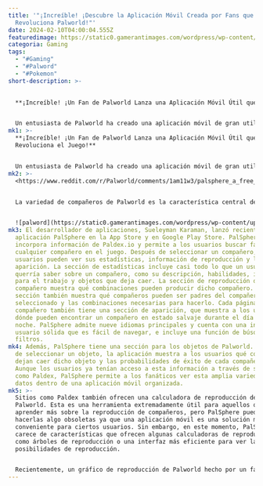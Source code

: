 ```yaml
---
title: '"¡Increíble! ¡Descubre la Aplicación Móvil Creada por Fans que
  Revoluciona Palworld!"'
date: 2024-02-10T04:00:04.555Z
featuredimage: https://static0.gamerantimages.com/wordpress/wp-content/uploads/2024/02/palworld-1-1.jpg?q=50&fit=contain&w=1140&h=&dpr=1.5
categoria: Gaming
tags:
  - "#Gaming"
  - "#Palword"
  - "#Pokemon"
short-description: >-
  

  **¡Increíble! ¡Un Fan de Palworld Lanza una Aplicación Móvil Útil que Revoluciona el Juego!**


  Un entusiasta de Palworld ha creado una aplicación móvil de gran utilidad que ofrece una gran cantidad de información sobre los diversos compañeros del juego. Al
mk1: >-
  **¡Increíble! ¡Un Fan de Palworld Lanza una Aplicación Móvil Útil que
  Revoluciona el Juego!**


  Un entusiasta de Palworld ha creado una aplicación móvil de gran utilidad que ofrece una gran cantidad de información sobre los diversos compañeros del juego. Al usar la aplicación, los seguidores de Palworld pueden tener a su alcance una impresionante cantidad de conocimientos organizados.
mk2: >-
  <https://www.reddit.com/r/Palworld/comments/1am11w3/palsphere_a_free_companion_for_palworld_is_now/?embed_host_url=https://gamerant.com/palworld-fan-made-mobile-app/>


  La variedad de compañeros de Palworld es la característica central del juego increíblemente popular. Palworld contiene muchos tipos y niveles diferentes de compañeros, todos los cuales tienen sus propias fortalezas, habilidades de reproducción y lugares de aparición. La amplia variedad de compañeros del juego a veces puede resultar un poco abrumadora al intentar recordar qué es capaz de hacer cada uno y dónde encontrarlos. Sin embargo, un fan ingenioso ha lanzado una solución práctica para este problema.


  ![palword](https://static0.gamerantimages.com/wordpress/wp-content/uploads/2024/01/palworld-cozy-cottage-base.jpg?q=50&fit=crop&w=1500&dpr=1.5 "palword")
mk3: El desarrollador de aplicaciones, Sueleyman Karaman, lanzó recientemente la
  aplicación PalSphere en la App Store y en Google Play Store. PalSphere
  incorpora información de Paldex.io y permite a los usuarios buscar fácilmente
  cualquier compañero en el juego. Después de seleccionar un compañero, los
  usuarios pueden ver sus estadísticas, información de reproducción y lugares de
  aparición. La sección de estadísticas incluye casi todo lo que un usuario
  querría saber sobre un compañero, como su descripción, habilidades, idoneidad
  para el trabajo y objetos que deja caer. La sección de reproducción de un
  compañero muestra qué combinaciones pueden producir dicho compañero. La
  sección también muestra qué compañeros pueden ser padres del compañero
  seleccionado y las combinaciones necesarias para hacerlo. Cada página de
  compañero también tiene una sección de aparición, que muestra a los usuarios
  dónde pueden encontrar un compañero en estado salvaje durante el día o la
  noche. PalSphere admite nueve idiomas principales y cuenta con una interfaz de
  usuario sólida que es fácil de navegar, e incluye una función de búsqueda con
  filtros.
mk4: Además, PalSphere tiene una sección para los objetos de Palworld. Después
  de seleccionar un objeto, la aplicación muestra a los usuarios qué compañeros
  dejan caer dicho objeto y las probabilidades de éxito de cada compañero.
  Aunque los usuarios ya tenían acceso a esta información a través de sitios
  como Paldex, PalSphere permite a los fanáticos ver esta amplia variedad de
  datos dentro de una aplicación móvil organizada.
mk5: >-
  Sitios como Paldex también ofrecen una calculadora de reproducción de
  Palworld. Esta es una herramienta extremadamente útil para aquellos que desean
  aprender más sobre la reproducción de compañeros, pero PalSphere puede
  hacerlas algo obsoletas ya que una aplicación móvil es una solución más
  conveniente para ciertos usuarios. Sin embargo, en este momento, PalSphere
  carece de características que ofrecen algunas calculadoras de reproducción,
  como árboles de reproducción o una interfaz más eficiente para ver las
  posibilidades de reproducción.


  Recientemente, un gráfico de reproducción de Palworld hecho por un fan mostró por qué Grizzbolt podría ser uno de los mejores compañeros para la reproducción. Aunque la mayoría probablemente no asocia al compañero con sus habilidades de reproducción, Grizzbolt puede usarse para crear compañeros poderosos como Ragnahawk, Anubis, Orserk, Astegon, y más.
---
```

